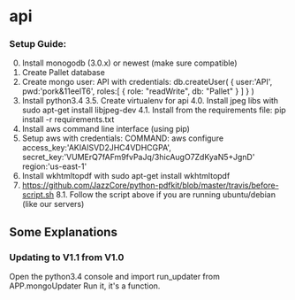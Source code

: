 # api

### Setup Guide:

0. Install monogodb (3.0.x) or newest (make sure compatible)
1. Create Pallet database
2. Create mongo user: API with credentials: 
    db.createUser( {
    user:'API',
    pwd:'pork&11eelT6', 
    roles:[ { role: "readWrite", db: "Pallet" } ]
    }
)
3. Install python3.4
3.5. Create virtualenv for api
4.0. Install jpeg libs with sudo apt-get install libjpeg-dev
4.1. Install from the requirements file: pip install -r requirements.txt
5. Install aws command line interface (using pip) 
6. Setup aws with credentials: 
    COMMAND: aws configure
    access_key:'AKIAISVD2JHC4VDHCGPA',
    secret_key:'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'
    region:'us-east-1'
7. Install wkhtmltopdf with sudo apt-get install wkhtmltopdf
8. https://github.com/JazzCore/python-pdfkit/blob/master/travis/before-script.sh
8.1. Follow the script above if you are running ubuntu/debian (like our servers)
    
## Some Explanations

### Updating to V1.1 from V1.0
Open the python3.4 console and import run_updater from APP.mongoUpdater
Run it, it's a function.
